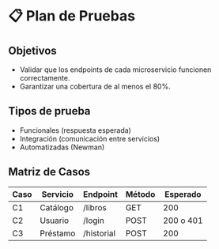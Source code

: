 # 📋 Plan de Pruebas

## Objetivos

- Validar que los endpoints de cada microservicio funcionen correctamente.
- Garantizar una cobertura de al menos el 80%.

## Tipos de prueba

- Funcionales (respuesta esperada)
- Integración (comunicación entre servicios)
- Automatizadas (Newman)

## Matriz de Casos

| Caso | Servicio  | Endpoint      | Método | Esperado |
|------|-----------|---------------|--------|----------|
| C1   | Catálogo  | /libros       | GET    | 200      |
| C2   | Usuario   | /login        | POST   | 200 o 401|
| C3   | Préstamo  | /historial    | POST   | 200      |
